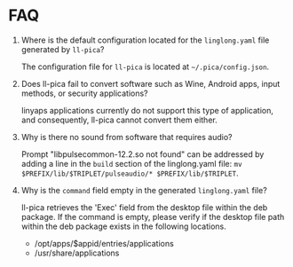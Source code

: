# FAQ

1. Where is the default configuration located for the `linglong.yaml` file generated by `ll-pica`?

   The configuration file for `ll-pica` is located at `~/.pica/config.json`.

2. Does ll-pica fail to convert software such as Wine, Android apps, input methods, or security applications?

   linyaps applications currently do not support this type of application, and consequently, ll-pica cannot convert them either.

3. Why is there no sound from software that requires audio?

   Prompt "libpulsecommon-12.2.so not found" can be addressed by adding a line in the `build` section of the linglong.yaml file: `mv $PREFIX/lib/$TRIPLET/pulseaudio/* $PREFIX/lib/$TRIPLET`.

4. Why is the `command` field empty in the generated `linglong.yaml` file?

   ll-pica retrieves the 'Exec' field from the desktop file within the deb package. If the command is empty, please verify if the desktop file path
   within the deb package exists in the following locations.
   - /opt/apps/$appid/entries/applications
   - /usr/share/applications
